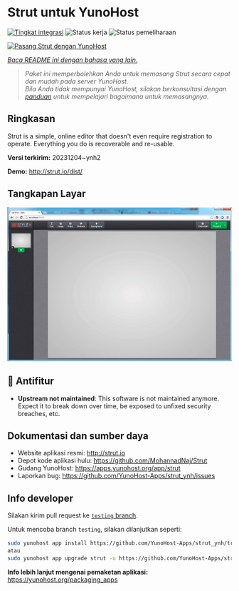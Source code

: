 <!--
N.B.: README ini dibuat secara otomatis oleh <https://github.com/YunoHost/apps/tree/master/tools/readme_generator>
Ini TIDAK boleh diedit dengan tangan.
-->

# Strut untuk YunoHost

[![Tingkat integrasi](https://dash.yunohost.org/integration/strut.svg)](https://ci-apps.yunohost.org/ci/apps/strut/) ![Status kerja](https://ci-apps.yunohost.org/ci/badges/strut.status.svg) ![Status pemeliharaan](https://ci-apps.yunohost.org/ci/badges/strut.maintain.svg)

[![Pasang Strut dengan YunoHost](https://install-app.yunohost.org/install-with-yunohost.svg)](https://install-app.yunohost.org/?app=strut)

*[Baca README ini dengan bahasa yang lain.](./ALL_README.md)*

> *Paket ini memperbolehkan Anda untuk memasang Strut secara cepat dan mudah pada server YunoHost.*  
> *Bila Anda tidak mempunyai YunoHost, silakan berkonsultasi dengan [panduan](https://yunohost.org/install) untuk mempelajari bagaimana untuk memasangnya.*

## Ringkasan

Strut is a simple, online editor that doesn't even require registration to operate. Everything you do is recoverable and re-usable.

**Versi terkirim:** 20231204~ynh2

**Demo:** <http://strut.io/dist/>

## Tangkapan Layar

![Tangkapan Layar pada Strut](./doc/screenshots/screenshot.gif)

## :red_circle: Antifitur

- **Upstream not maintained**: This software is not maintained anymore. Expect it to break down over time, be exposed to unfixed security breaches, etc.

## Dokumentasi dan sumber daya

- Website aplikasi resmi: <http://strut.io>
- Depot kode aplikasi hulu: <https://github.com/MohannadNaj/Strut>
- Gudang YunoHost: <https://apps.yunohost.org/app/strut>
- Laporkan bug: <https://github.com/YunoHost-Apps/strut_ynh/issues>

## Info developer

Silakan kirim pull request ke [`testing` branch](https://github.com/YunoHost-Apps/strut_ynh/tree/testing).

Untuk mencoba branch `testing`, silakan dilanjutkan seperti:

```bash
sudo yunohost app install https://github.com/YunoHost-Apps/strut_ynh/tree/testing --debug
atau
sudo yunohost app upgrade strut -u https://github.com/YunoHost-Apps/strut_ynh/tree/testing --debug
```

**Info lebih lanjut mengenai pemaketan aplikasi:** <https://yunohost.org/packaging_apps>
